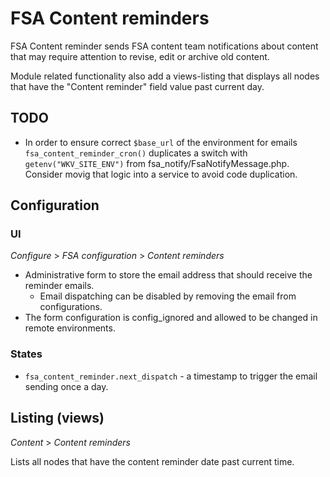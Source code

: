 # FSA Content reminders

FSA Content reminder sends FSA content team notifications about content that may
require attention to revise, edit or archive old content.

Module related functionality also add a views-listing that displays all nodes 
that have the "Content reminder" field value past current day. 

## TODO

* In order to ensure correct `$base_url` of the environment for emails 
`fsa_content_reminder_cron()` duplicates a switch with `getenv("WKV_SITE_ENV")`
from fsa_notify/FsaNotifyMessage.php. Consider movig that logic into a service 
to avoid code duplication. 

## Configuration

### UI

*Configure* > *FSA configuration* > *Content reminders*

* Administrative form to store the email address that should receive the 
reminder emails.
  * Email dispatching can be disabled by removing the email from configurations.
* The form configuration is config_ignored and allowed to be changed in remote
environments.

### States

* `fsa_content_reminder.next_dispatch` - a timestamp to trigger the email 
sending once a day.

## Listing (views) 

*Content* > *Content reminders*

Lists all nodes that have the content reminder date past current time.
